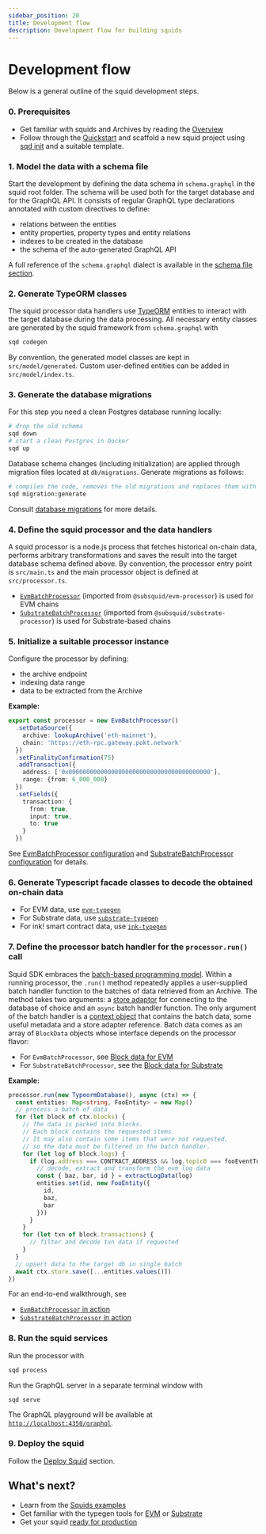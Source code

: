```yaml
---
sidebar_position: 20
title: Development flow
description: Development flow for building squids
---
```


# Development flow

Below is a general outline of the squid development steps. 

### 0. Prerequisites

- Get familiar with squids and Archives by reading the [Overview](/arrowsquid-docs-v0/basics/overview)
- Follow through the [Quickstart](/arrowsquid-docs-v0/quickstart) and scaffold a new squid project using [sqd init](/arrowsquid-docs-v0/squid-cli/init) and a suitable template.

### 1. Model the data with a schema file

Start the development by defining the data schema in `schema.graphql` in the squid root folder. The schema will be used both for the target database and for the GraphQL API. It consists of regular GraphQL type declarations annotated with custom directives to define:
- relations between the entities
- entity properties, property types and entity relations 
- indexes to be created in the database
- the schema of the auto-generated GraphQL API

A full reference of the `schema.graphql` dialect is available in the [schema file section](/arrowsquid-docs-v0/store/postgres/schema-file).

### 2. Generate TypeORM classes

The squid processor data handlers use [TypeORM](https://typeorm.io) entities
to interact with the target database during the data processing. All necessary entity classes are
generated by the squid framework from `schema.graphql` with 
```bash
sqd codegen
```

By convention, the generated model classes are kept in `src/model/generated`. Custom user-defined entities can
be added in `src/model/index.ts`.

### 3. Generate the database migrations

For this step you need a clean Postgres database running locally:
```bash
# drop the old schema
sqd down
# start a clean Postgres in Docker
sqd up
```

Database schema changes (including initialization) are applied through migration files located at `db/migrations`. Generate migrations as follows:
```bash
# compiles the code, removes the old migrations and replaces them with new ones
sqd migration:generate
```

Consult [database migrations](/arrowsquid-docs-v0/store/postgres/db-migrations) for more details.

### 4. Define the squid processor and the data handlers

A squid processor is a node.js process that fetches historical on-chain data, performs arbitrary transformations and saves the result into the target database schema defined above. By convention, the processor entry point is `src/main.ts` and the main processor object is defined at `src/processor.ts`.

- [`EvmBatchProcessor`](/arrowsquid-docs-v0/evm-indexing) (imported from `@subsquid/evm-processor`) is used for EVM chains
- [`SubstrateBatchProcessor`](/arrowsquid-docs-v0/substrate-indexing) (imported from `@subsquid/substrate-processor`) is used for Substrate-based chains

### 5. Initialize a suitable processor instance 

Configure the processor by defining:
- the archive endpoint
- indexing data range
- data to be extracted from the Archive

**Example:**
```ts title=src/processor.ts
export const processor = new EvmBatchProcessor()
  .setDataSource({
    archive: lookupArchive('eth-mainnet'),
    chain: 'https://eth-rpc.gateway.pokt.network'
  })
  .setFinalityConfirmation(75)
  .addTransaction({
    address: ['0x0000000000000000000000000000000000000000'],
    range: {from: 6_000_000}
  })
  .setFields({
    transaction: {
      from: true,
      input: true,
      to: true
    }
  })
```

See [EvmBatchProcessor configuration](/arrowsquid-docs-v0/evm-indexing/configuration) and [SubstrateBatchProcessor configuration](/arrowsquid-docs-v0/substrate-indexing/setup) for details.

### 6. Generate Typescript facade classes to decode the obtained on-chain data

- For EVM data, use [`evm-typegen`](/arrowsquid-docs-v0/evm-indexing/squid-evm-typegen)
- For Substrate data, use [`substrate-typegen`](/arrowsquid-docs-v0/substrate-indexing/squid-substrate-typegen)
- For ink! smart contract data, use [`ink-typegen`](https://github.com/subsquid/squid-sdk/tree/master/substrate/ink-typegen)

### 7. Define the processor batch handler for the `processor.run()` call

Squid SDK embraces the [batch-based programming model](/arrowsquid-docs-v0/basics/batch-processing). Within a running processor, the `.run()` method repeatedly applies a user-supplied batch handler function to the batches of data retrieved from an Archive. The method takes two arguments: a [store adaptor](/arrowsquid-docs-v0/store) for connecting to the database of choice and an `async` batch handler function. The only argument of the batch handler is a [context object](/arrowsquid-docs-v0/basics/squid-processor/#batch-context) that contains the batch data, some useful metadata and a store adapter reference. Batch data comes as an array of `BlockData` objects whose interface depends on the processor flavor:

- For `EvmBatchProcessor`, see [Block data for EVM](/arrowsquid-docs-v0/evm-indexing/context-interfaces)
- For `SubstrateBatchProcessor`, see the [Block data for Substrate](/arrowsquid-docs-v0/substrate-indexing/context-interfaces)

**Example:**
```ts title=src/main.ts
processor.run(new TypeormDatabase(), async (ctx) => {
  const entities: Map<string, FooEntity> = new Map()
  // process a batch of data 
  for (let block of ctx.blocks) {
    // The data is packed into blocks.
    // Each block contains the requested items.
    // It may also contain some items that were not requested,
    // so the data must be filtered in the batch handler.
    for (let log of block.logs) {
      if (log.address === CONTRACT_ADDRESS && log.topic0 === fooEventTopic) {
        // decode, extract and transform the evm log data
        const { baz, bar, id } = extractLogData(log)
        entities.set(id, new FooEntity({
          id,
          baz,
          bar
        }))
      }
    }
    for (let txn of block.transactions) {
      // filter and decode txn data if requested
    }
  }
  // upsert data to the target db in single batch
  await ctx.store.save([...entities.values()])
})
```

For an end-to-end walkthrough, see

- [`EvmBatchProcessor` in action](/arrowsquid-docs-v0/evm-indexing/batch-processor-in-action)
- [`SubstrateBatchProcessor` in action](/arrowsquid-docs-v0/substrate-indexing/batch-processor-in-action)

### 8. Run the squid services

Run the processor with
```bash
sqd process
```

Run the GraphQL server in a separate terminal window with
```bash
sqd serve
```
The GraphQL playground will be available at [`http://localhost:4350/graphql`](http://localhost:4350/graphql).

### 9. Deploy the squid

Follow the [Deploy Squid](/arrowsquid-docs-v0/deploy-squid) section.

## What's next?

- Learn from the [Squids examples](/arrowsquid-docs-v0/examples)
- Get familiar with the typegen tools for [EVM](/arrowsquid-docs-v0/evm-indexing/squid-evm-typegen) or [Substrate](/arrowsquid-docs-v0/substrate-indexing/squid-substrate-typegen)
- Get your squid [ready for production](/arrowsquid-docs-v0/deploy-squid/best-practices)
